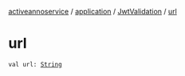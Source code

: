 [activeannoservice](../../index.md) / [application](../index.md) / [JwtValidation](index.md) / [url](./url.md)

# url

`val url: `[`String`](https://kotlinlang.org/api/latest/jvm/stdlib/kotlin/-string/index.html)